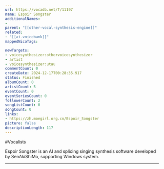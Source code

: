 ```yaml
---
url: https://vocadb.net/T/11197
name: Espoir Songster
additionalNames: 
- 
parent: "[[other-vocal-synthesis-engine]]"
related:
- "[[ai-voicebank]]"
mappedNicoTags:

newTargets:
- voicesynthesizer:othervoicesynthesizer
- artist
- voicesynthesizer:utau
commentCount: 0
createDate: 2024-12-17T00:28:35.917
status: Finished
albumCount: 0
artistCount: 5
eventCount: 0
eventSeriesCount: 0
followerCount: 2
songListCount: 0
songCount: 0
links: 
- https://zh.moegirl.org.cn/Espoir_Songster
picture: false
descriptionLength: 117
---
```


#Vocalists

Espoir Songster is an AI and splicing singing synthesis software developed by SenAkiShiMo, supporting Windows system.

---

